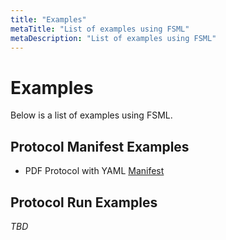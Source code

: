 ```yaml
---
title: "Examples"
metaTitle: "List of examples using FSML"
metaDescription: "List of examples using FSML"
---
```


# Examples
Below is a list of examples using FSML.

## Protocol Manifest Examples

* PDF Protocol with YAML [Manifest](/examples/pdf-yaml-example)

## Protocol Run Examples

_TBD_